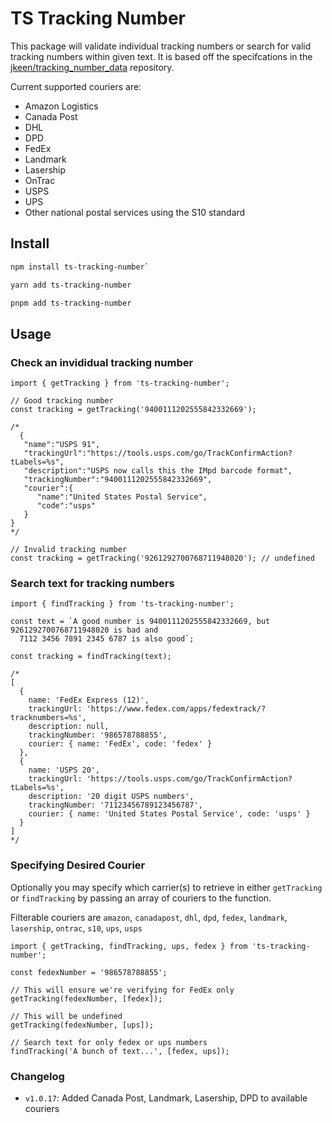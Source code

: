 # TS Tracking Number

This package will validate individual tracking numbers or search for valid tracking numbers within given text. It is based off the specifcations in the [jkeen/tracking_number_data](https://github.com/jkeen/tracking_number_data) repository.

Current supported couriers are:

- Amazon Logistics
- Canada Post
- DHL
- DPD
- FedEx
- Landmark
- Lasership
- OnTrac
- USPS
- UPS
- Other national postal services using the S10 standard

## Install

```bash
npm install ts-tracking-number`
```

```bash
yarn add ts-tracking-number
```

```bash
pnpm add ts-tracking-number
```

## Usage

### Check an invididual tracking number

```
import { getTracking } from 'ts-tracking-number';

// Good tracking number
const tracking = getTracking('9400111202555842332669');

/*
  {
   "name":"USPS 91",
   "trackingUrl":"https://tools.usps.com/go/TrackConfirmAction?tLabels=%s",
   "description":"USPS now calls this the IMpd barcode format",
   "trackingNumber":"9400111202555842332669",
   "courier":{
      "name":"United States Postal Service",
      "code":"usps"
   }
}
*/

// Invalid tracking number
const tracking = getTracking('9261292700768711948020'); // undefined

```

### Search text for tracking numbers

```
import { findTracking } from 'ts-tracking-number';

const text = `A good number is 9400111202555842332669, but 9261292700768711948020 is bad and
  7112 3456 7891 2345 6787 is also good`;

const tracking = findTracking(text);

/*
[
  {
    name: 'FedEx Express (12)',
    trackingUrl: 'https://www.fedex.com/apps/fedextrack/?tracknumbers=%s',
    description: null,
    trackingNumber: '986578788855',
    courier: { name: 'FedEx', code: 'fedex' }
  },
  {
    name: 'USPS 20',
    trackingUrl: 'https://tools.usps.com/go/TrackConfirmAction?tLabels=%s',
    description: '20 digit USPS numbers',
    trackingNumber: '71123456789123456787',
    courier: { name: 'United States Postal Service', code: 'usps' }
  }
]
*/

```

### Specifying Desired Courier

Optionally you may specify which carrier(s) to retrieve in either `getTracking` or `findTracking` by passing an array of couriers to the function.

Filterable couriers are `amazon`, `canadapost`, `dhl`, `dpd`, `fedex`, `landmark`, `lasership`, `ontrac`, `s10`, `ups`, `usps`

```
import { getTracking, findTracking, ups, fedex } from 'ts-tracking-number';

const fedexNumber = '986578788855';

// This will ensure we're verifying for FedEx only
getTracking(fedexNumber, [fedex]);

// This will be undefined
getTracking(fedexNumber, [ups]);

// Search text for only fedex or ups numbers
findTracking('A bunch of text...', [fedex, ups]);
```

### Changelog

- `v1.0.17`: Added Canada Post, Landmark, Lasership, DPD to available couriers
